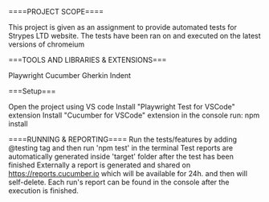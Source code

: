 ====PROJECT SCOPE====

This project is given as an assignment to
provide automated tests for Strypes LTD website.
The tests have been ran on and executed on the
latest versions of chromeium

===TOOLS AND LIBRARIES & EXTENSIONS===

Playwright
Cucumber
Gherkin Indent

===Setup===

Open the project using <preferably> VS code
Install "Playwright Test for VSCode" extension
Install "Cucumber for VSCode" extension
in the console run: npm install

====RUNNING & REPORTING====
Run the tests/features by adding @testing tag and then run 'npm test' in the terminal
Test reports are automatically generated inside 'target' folder
after the test has been finished
Externally a report is generated and shared on https://reports.cucumber.io
which will be available for 24h. and then will self-delete.
Each run's report can be found in the console after the execution is finished.
